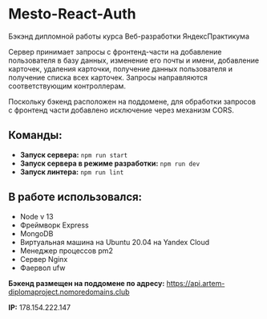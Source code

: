 
# Mesto-React-Auth

Бэкэнд дипломной работы курса Веб-разработки ЯндексПрактикума

Сервер принимает запросы с фронтенд-части на добавление пользователя в базу данных, изменение его почты и имени, добавление карточек, удаления карточки, получение данных пользователя и получение списка всех карточек. Запросы направляются соответствующим контроллерам.

Поскольку бэкенд расположен на поддомене, для обработки запросов с фронтенд части добавлено исключение через механизм CORS.

## Команды:

* __Запуск сервера:__ ```npm run start```
* __Запуск сервера в режиме разработки:__ ```npm run dev```
* __Запуск линтера:__ ```npm run lint```

## В работе использовался:

* Node v 13
* Фреймворк Express 
* MongoDB
* Виртуальная машина на Ubuntu 20.04 на Yandex Cloud
* Менеджер процессов pm2
* Сервер Nginx 
* Фаервол ufw

__Бэкенд размещен на поддомене по адресу:__ https://api.artem-diplomaproject.nomoredomains.club

__IP:__ 178.154.222.147
